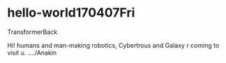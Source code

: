 # hello-world170407Fri
TransformerBack

Hi!
humans and man-making robotics, Cybertrous and Galaxy r coming to visit u. ..../Anakin
